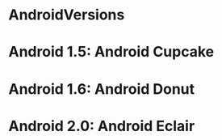 # AndroidVersions
<html>
  <body>
    <h1>Android 1.5: Android Cupcake</h1>
    <h1>Android 1.6: Android Donut</h1>
    <h1>Android 2.0: Android Eclair</h1>
  </body>
</html>
  
